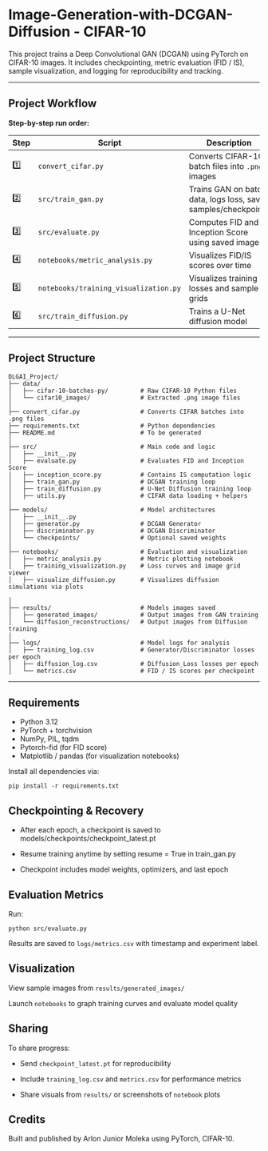 # Image-Generation-with-DCGAN-Diffusion - CIFAR-10

This project trains a Deep Convolutional GAN (DCGAN) using PyTorch on CIFAR-10 images. It includes checkpointing, metric evaluation (FID / IS), sample visualization, and logging for reproducibility and tracking.

---

## Project Workflow

**Step-by-step run order:**

| Step | Script | Description |
|------|--------|-------------|
| 1️⃣ | `convert_cifar.py` | Converts CIFAR-10 batch files into `.png` images |
| 2️⃣ | `src/train_gan.py` | Trains GAN on batch data, logs loss, saves samples/checkpoints |
| 3️⃣ | `src/evaluate.py` | Computes FID and Inception Score using saved images |
| 4️⃣ | `notebooks/metric_analysis.py` | Visualizes FID/IS scores over time |
| 5️⃣ | `notebooks/training_visualization.py` | Visualizes training losses and sample grids |
| 6️⃣ | `src/train_diffusion.py` | Trains a U-Net diffusion model |

---

## Project Structure

```
DLGAI_Project/
├── data/
│   ├── cifar-10-batches-py/         # Raw CIFAR-10 Python files
│   └── cifar10_images/              # Extracted .png image files
│
├── convert_cifar.py                 # Converts CIFAR batches into .png files
├── requirements.txt                 # Python dependencies
├── README.md                        # To be generated
│
├── src/                             # Main code and logic
│   ├── __init__.py
│   ├── evaluate.py                  # Evaluates FID and Inception Score
│   ├── inception_score.py           # Contains IS computation logic
│   ├── train_gan.py                 # DCGAN training loop
│   ├── train_diffusion.py           # U-Net Diffusion training loop
│   ├── utils.py                     # CIFAR data loading + helpers
│
├── models/                          # Model architectures
│   ├── __init__.py
│   ├── generator.py                 # DCGAN Generator
│   ├── discriminator.py             # DCGAN Discriminator
│   └── checkpoints/                 # Optional saved weights
│
├── notebooks/                       # Evaluation and visualization 
│   ├── metric_analysis.py           # Metric plotting notebook
│   ├── training_visualization.py    # Loss curves and image grid viewer  
│   ├── visualize_diffusion.py       # Visualizes diffusion simulations via plots 

│
├── results/                         # Models images saved
│   ├── generated_images/            # Output images from GAN training
│   └── diffusion_reconstructions/   # Output images from Diffusion training
│
├── logs/                            # Model logs for analysis
│   ├── training_log.csv             # Generator/Discriminator losses per epoch
│   ├── diffusion_log.csv            # Diffusion_Loss losses per epoch
│   └── metrics.csv                  # FID / IS scores per checkpoint

```

---

## Requirements

- Python 3.12
- PyTorch + torchvision
- NumPy, PIL, tqdm
- Pytorch-fid (for FID score)
- Matplotlib / pandas (for visualization notebooks)

Install all dependencies via:

`pip install -r requirements.txt`

## Checkpointing & Recovery
- After each epoch, a checkpoint is saved to models/checkpoints/checkpoint_latest.pt

- Resume training anytime by setting resume = True in train_gan.py

- Checkpoint includes model weights, optimizers, and last epoch

## Evaluation Metrics
Run:

`python src/evaluate.py`

Results are saved to `logs/metrics.csv` with timestamp and experiment label.

## Visualization
View sample images from `results/generated_images/`

Launch `notebooks` to graph training curves and evaluate model quality

## Sharing
To share progress:

- Send `checkpoint_latest.pt` for reproducibility

- Include `training_log.csv` and `metrics.csv` for performance metrics

- Share visuals from `results/` or screenshots of `notebook` plots

## Credits
Built and published by Arlon Junior Moleka using PyTorch, CIFAR-10.
